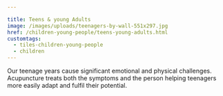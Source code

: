 ```yaml
---

title: Teens & young Adults
image: /images/uploads/teenagers-by-wall-551x297.jpg
href: /children-young-people/teens-young-adults.html
customtags:
  - tiles-children-young-people
  - children
---
```

Our teenage years cause significant emotional and physical challenges. Acupuncture treats both the symptoms and the person helping teenagers more easily adapt and fulfil their potential.